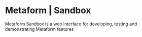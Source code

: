 # Metaform | Sandbox

Metaform Sandbox is a web interface for developing, testing and demonstrating Metaform features